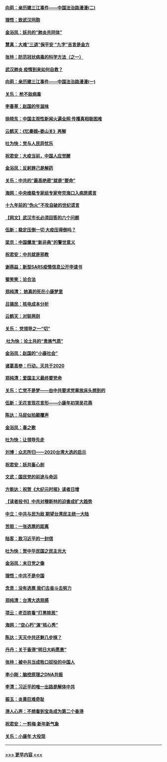 #### [向莉：亲历建三江事件——中国法治路漫漫(二)](../pages/nsc993/n11829102.md?t=01310022) 
#### [理悟：致武汉同胞](../pages/nsc993/n11831522.md?t=01310022) 
#### [金浴凤：妖共的“肺炎共同体”](../pages/nsc993/n11829448.md?t=01310022) 
#### [慧真：大难“三退”保平安 “九字”吉言是金方](../pages/nsc993/n11829501.md?t=01310022) 
#### [张林：防范冠状病毒的科学方法（之一）](../pages/nsc993/n11828618.md?t=01310022) 
#### [武汉肺炎 疫情到来如何自救？](../pages/nsc993/n11827632.md?t=01310022) 
#### [向莉：亲历建三江事件——中国法治路漫漫(一)](../pages/nsc993/n11827190.md?t=01310022) 
#### [关乐： 枪不敌病毒](../pages/nsc993/n11826746.md?t=01310022) 
#### [李春草：赵国的年滋味](../pages/nsc993/n11826321.md?t=01310022) 
#### [徐晓东：中国主观性新闻火遍全网 传播真相极困难](../pages/nsc993/n11826508.md?t=01310022) 
#### [云鹤天：《忆秦娥▪娄山关》再解](../pages/nsc993/n11824682.md?t=01310022) 
#### [吐为快：党与人民异忧乐](../pages/nsc993/n11824660.md?t=01310022) 
#### [祝君安：大疫当前，中国人应觉醒](../pages/nsc993/n11821946.md?t=01310022) 
#### [金浴凤：反躬罪己是解药](../pages/nsc993/n11820280.md?t=01310022) 
#### [关乐：中共的“最高绝密”就是“要命”](../pages/nsc993/n11816946.md?t=01310022) 
#### [海网：中央维稳专家组专家夸完海口入病房感言](../pages/nsc993/n11815138.md?t=01310022) 
#### [十九年前的“伪火”不攻自破的世纪谎言](../pages/nsc993/n11813238.md?t=01310022) 
#### [【网文】武汉市长必须回答的六个问题](../pages/nsc993/n11813848.md?t=01310022) 
#### [伍新：稳定压倒一切 大疫压得倒吗？](../pages/nsc993/n11812634.md?t=01310022) 
#### [梁京：中国爆发“新非典”的警世意义](../pages/nsc993/n11812554.md?t=01310022) 
#### [祝君安：中共就是邪教](../pages/nsc993/n11812431.md?t=01310022) 
#### [谢燕益：新型SARS疫情信息公开申请书](../pages/nsc993/n11808840.md?t=01310022) 
#### [蜀笑笑：论合法](../pages/nsc993/n11808064.md?t=01310022) 
#### [郑纯清： 她真的死在小康梦里](../pages/nsc993/n11806623.md?t=01310022) 
#### [吕锡民：核电成本分析](../pages/nsc993/n11806284.md?t=01310022) 
#### [云鹤天：对联两则](../pages/nsc993/n11805957.md?t=01310022) 
#### [关乐： 党领导之一“切”](../pages/nsc993/n11804505.md?t=01310022) 
#### [ 吐为快：论土共的“贵族气质”](../pages/nsc993/n11804490.md?t=01310022) 
#### [金浴凤：赵国的“小康社会”](../pages/nsc993/n11804452.md?t=01310022) 
#### [诸葛高参：行动，灭共于2020](../pages/nsc993/n11804120.md?t=01310022) 
#### [郑纯清：爱国主义最终要党命](../pages/nsc993/n11802197.md?t=01310022) 
#### [关乐：亡党不是梦——由中共要求党章放床头想到的](../pages/nsc993/n11802156.md?t=01310022) 
#### [伍新：无花言现花言形——小康年初哭吴花燕](../pages/nsc993/n11800044.md?t=01310022) 
#### [陈达：马屁似拍颠覆声](../pages/nsc993/n11800010.md?t=01310022) 
#### [金浴凤：春之歌](../pages/nsc993/n11797687.md?t=01310022) 
#### [吐为快：让领导先走](../pages/nsc993/n11797512.md?t=01310022) 
#### [刘博：众志所归——2020台湾大选的启示](../pages/nsc993/n11796878.md?t=01310022) 
#### [祝君安：妖共畜心剖](../pages/nsc993/n11794273.md?t=01310022) 
#### [文武：国民党的前途与命运](../pages/nsc993/n11794198.md?t=01310022) 
#### [方能达：祝贺《大纪元时报》读者日增](../pages/nsc993/n11793807.md?t=01310022) 
#### [【读者投书】中共对穆斯林的迫害成扩大趋势](../pages/nsc993/n11791371.md?t=01310022) 
#### [中立：中共与民为敌 期望台湾民主统一大陆](../pages/nsc993/n11790392.md?t=01310022) 
#### [苦胆：一张选票的距离](../pages/nsc993/n11788914.md?t=01310022) 
#### [陆客：致习近平的一封信](../pages/nsc993/n11788867.md?t=01310022) 
#### [吐为快：贺中华民国之民主光大](../pages/nsc993/n11788618.md?t=01310022) 
#### [金浴凤：末日党之像](../pages/nsc993/n11787475.md?t=01310022) 
#### [理悟：中共不是中国](../pages/nsc993/n11787463.md?t=01310022) 
#### [念贲：没有选票  我们去奋斗去努力](../pages/nsc993/n11787398.md?t=01310022) 
#### [郑纯清：台湾大选观感](../pages/nsc993/n11786210.md?t=01310022) 
#### [项云：老百姓看“打黑除恶”](../pages/nsc993/n11785398.md?t=01310022) 
#### [海网：“空心朽”演“核心秀”](../pages/nsc993/n11783874.md?t=01310022) 
#### [陈达：天灭中共还剩几步棋？](../pages/nsc993/n11783719.md?t=01310022) 
#### [丹丹：关于香港“明日大屿愿景”](../pages/nsc993/n11783273.md?t=01310022) 
#### [张林：被中共当成牲口奴役的中国人](../pages/nsc993/n11782397.md?t=01310022) 
#### [李小刚：脑控原理之DNA共振](../pages/nsc993/n11780962.md?t=01310022) 
#### [李清：习近平的唯一出路是解体中共](../pages/nsc993/n11780866.md?t=01310022) 
#### [振玉：炎黄巨难奇耻](../pages/nsc993/n11779632.md?t=01310022) 
#### [港人心声：不想看到宝岛成为第二个香港](../pages/nsc993/n11778817.md?t=01310022) 
#### [祝君安：一剪梅‧新年新气象](../pages/nsc993/n11776340.md?t=01310022) 
#### [关乐：小康年 大役现](../pages/nsc993/n11774213.md?t=01310022) 

----
#### [ >>> 更早内容 <<< ](../indexes/nsc993-earlier.md)
